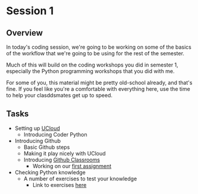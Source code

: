 # Session 1

## Overview

In today's coding session, we're going to be working on some of the basics of the workflow that we're going to be using for the rest of the semester.

Much of this will build on the coding workshops you did in semester 1, especially the Python programming workshops that you did with me.

For some of you, this material might be pretty old-school already, and that's fine. If you feel like you're a comfortable with everything here, use the time to help your clasddsmates get up to speed. 

## Tasks

- Setting up [UCloud](https://cloud.sdu.dk)
    - Introducing Coder Python
- Introducing Github
    - Basic Github steps
    - Making it play nicely with UCloud
    - Introducing [Github Classrooms](https://classroom.github.com/)
        - Working on our [first assignment](https://classroom.github.com/a/P4iTg_cV)
- Checking Python knowledge
    - A number of exercises to test your knowledge
        - Link to exercises [here](https://github.com/CHCAA-EDUX/Programming-for-the-Humanities-E22/tree/main/exercises)



